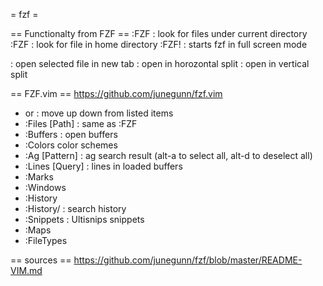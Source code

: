 = fzf =

== Functionalty from FZF ==
:FZF   : look for files under current directory
:FZF   : look for file in home directory
:FZF!  : starts fzf in full screen mode

<c-t> : open selected file in new tab
<c-x> : open in horozontal split
<c-v> : open in vertical split


== FZF.vim ==
https://github.com/junegunn/fzf.vim
* <c-j> or <c-k>: move up down from listed items
* :Files [Path] : same as :FZF
* :Buffers   : open buffers
* :Colors color schemes
* :Ag [Pattern] : ag search result (alt-a to select all, alt-d to deselect all)
* :Lines [Query] : lines in loaded buffers
* :Marks
* :Windows
* :History
* :History/   : search history
* :Snippets  : Ultisnips snippets
* :Maps
* :FileTypes



== sources ==
https://github.com/junegunn/fzf/blob/master/README-VIM.md
